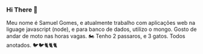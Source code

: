 ### Hi There 🦁

Meu nome é Samuel Gomes, e atualmente trabalho com aplicações web na liguage javascript (node), e para banco de dados, utilizo o mongo.
Gosto de andar de moto nas horas vagas. 🏍
Tenho 2 passaros, e 3 gatos. Todos anotados. 🐦🐦🐈🐈🐈


<!--
**samuelhuarachi/samuelhuarachi** is a ✨ _special_ ✨ repository because its `README.md` (this file) appears on your GitHub profile.

Here are some ideas to get you started:

- 🔭 I’m currently working on ...
- 🌱 I’m currently learning ...
- 👯 I’m looking to collaborate on ...
- 🤔 I’m looking for help with ...
- 💬 Ask me about ...
- 📫 How to reach me: ...
- 😄 Pronouns: ...
- ⚡ Fun fact: ...
-->
